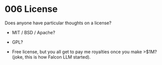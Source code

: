 # 006 License

Does anyone have particular thoughts on a license?

- MIT / BSD / Apache?

- GPL?

- Free license, but you all get to pay me royalties once you make >$1M? (joke, this is how Falcon LLM started).
